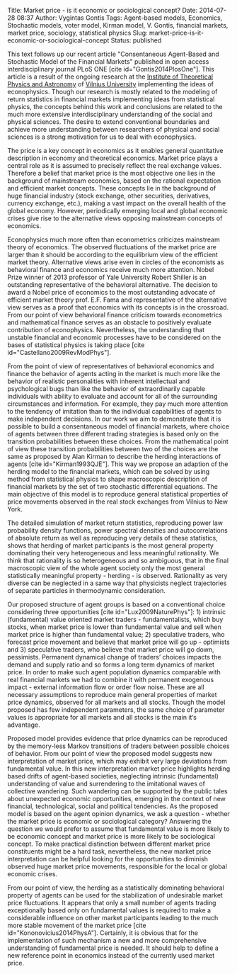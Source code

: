 Title: Market price - is it economic or sociological concept?
Date: 2014-07-28 08:37
Author: Vygintas Gontis
Tags: Agent-based models, Economics, Stochastic models, voter model, Kirman model, V. Gontis, financial markets, market price, sociology, statistical physics
Slug: market-price-is-it-economic-or-sociological-concept
Status: published

This text follows up our recent article
"Consentaneous Agent-Based and Stochastic Model of the Financial
Markets" published in open access interdisciplinary journal PLoS ONE
[cite id="Gontis2014PlosOne"]. This article is a result of the ongoing
research at the [Institute of Theoretical Physics and
Astronomy](https://www.ff.vu.lt/tfai) of [Vilnius
University](https://www.vu.lt) implementing the ideas of econophysics.
Though our research is mostly related to the modeling of return
statistics in financial markets implementing ideas from statistical
physics, the concepts behind this work and conclusions are related to
the much more extensive interdisciplinary understanding of the social
and physical sciences. The desire to extend conventional boundaries and
achieve more understanding between researchers of physical and social
sciences is a strong motivation for us to deal with
econophysics.<!--more-->

The price is a key concept in economics as it enables general
quantitative description in economy and theoretical economics. Market
price plays a central role as it is assumed to precisely reflect the
real exchange values. Therefore a belief that market price is the most
objective one lies in the background of mainstream economics, based on
the rational expectation and efficient market concepts. These concepts
lie in the background of huge financial industry (stock exchange, other
securities, derivatives, currency exchange, etc.), making a vast impact
on the overall health of the global economy. However, periodically
emerging local and global economic crises give rise to the alternative
views opposing mainstream concepts of economics.

Econophysics much more often than econometrics criticizes mainstream
theory of economics. The observed fluctuations of the market price are
larger than it should be according to the equilibrium view of the
efficient market theory. Alternative views arise even in circles of the
economists as behavioral finance and economics receive much more
attention. Nobel Prize winner of 2013 professor of Yale University
Robert Shiller is an outstanding representative of the behavioral
alternative. The decision to award a Nobel price of economics to the
most outstanding advocate of efficient market theory prof. E.F. Fama and
representative of the alternative view serves as a proof that economics
with its concepts is in the crossroad. From our point of view behavioral
finance criticism towards econometrics and mathematical finance serves
as an obstacle to positively evaluate contribution of econophysics.
Nevertheless, the understanding that unstable financial and economic
processes have to be considered on the bases of statistical physics is
taking place [cite id="Castellano2009RevModPhys"].

From the point of view of representatives of behavioral economics and
finance the behavior of agents acting in the market is much more like
the behavior of realistic personalities with inherent intellectual and
psychological bugs than like the behavior of extraordinarily capable
individuals with ability to evaluate and account for all of the
surrounding circumstances and information. For example, they pay much
more attention to the tendency of imitation than to the individual
capabilities of agents to make independent decisions. In our work we aim
to demonstrate that it is possible to build a consentaneous model of
financial markets, where choice of agents between three different
trading strategies is based only on the transition probabilities between
these choices. From the mathematical point of view these transition
probabilities between two of the choices are the same as proposed by
Alan Kirman to describe the herding interactions of agents [cite
id="Kirman1993QJE"]. This way we propose an adaption of the herding
model to the financial markets, which can be solved by using method from
statistical physics to shape macroscopic description of financial
markets by the set of two stochastic differential equations. The main
objective of this model is to reproduce general statistical properties
of price movements observed in the real stock exchanges from Vilnius to
New York.

The detailed simulation of market return statistics, reproducing power
law probability density functions, power spectral densities and
autocorrelations of absolute return as well as reproducing very details
of these statistics, shows that herding of market participants is the
most general property dominating their very heterogeneous and less
meaningful rationality. We think that rationality is so heterogeneous
and so ambiguous, that in the final macroscopic view of the whole agent
society only the most general statistically meaningful property -
herding - is observed. Rationality as very diverse can be neglected in a
same way that physicists neglect trajectories of separate particles in
thermodynamic consideration.

Our proposed structure of agent groups is based on a conventional choice
considering three opportunities [cite id="Lux2009NaturePhys"]: 1)
intrinsic (fundamental) value oriented market traders - fundamentalists,
which buy stocks, when market price is lower than fundamental value and
sell when market price is higher than fundamental value; 2) speculative
traders, who forecast price movement and believe that market price will
go up - optimists and 3) speculative traders, who believe that market
price will go down, pessimists. Permanent dynamical change of traders’
choices impacts the demand and supply ratio and so forms a long term
dynamics of market price. In order to make such agent population
dynamics comparable with real financial markets we had to combine it
with permanent exogenous impact - external information flow or order
flow noise. These are all necessary assumptions to reproduce main
general properties of market price dynamics, observed for all markets
and all stocks. Though the model proposed has few independent
parameters, the same choice of parameter values is appropriate for all
markets and all stocks is the main it‘s advantage.

Proposed model provides evidence that price dynamics can be reproduced
by the memory-less Markov transitions of traders between possible
choices of behavior. From our point of view the proposed model suggests
new interpretation of market price, which may exhibit very large
deviations from fundamental value. In this new interpretation market
price highlights herding based drifts of agent-based societies,
neglecting intrinsic (fundamental) understanding of value and
surrendering to the imitational waves of collective wandering. Such
wandering can be supported by the public tales about unexpected economic
opportunities, emerging in the context of new financial, technological,
social and political tendencies. As the proposed model is based on the
agent opinion dynamics, we ask a question - whether the market price is
economic or sociological category? Answering the question we would
prefer to assume that fundamental value is more likely to be economic
concept and market price is more likely to be sociological concept. To
make practical distinction between different market price constituents
might be a hard task, nevertheless, the new market price interpretation
can be helpful looking for the opportunities to diminish observed huge
market price movements, responsible for the local or global economic
crises.

From our point of view, the herding as a statistically dominating
behavioral property of agents can be used for the stabilization of
undesirable market price fluctuations. It appears that only a small
number of agents trading exceptionally based only on fundamental values
is required to make a considerable influence on other market
participants leading to the much more stable movement of the market
price [cite id="Kononovicius2014PhysA"]. Certainly, it is obvious that
for the implementation of such mechanism a new and more comprehensive
understanding of fundamental price is needed. It should help to define a
new reference point in economics instead of the currently used market
price.
